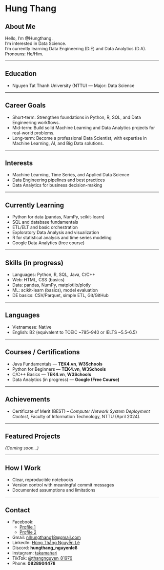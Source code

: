 # Hung Thang

## About Me
Hello, I’m @Hungthang.  
I’m interested in Data Science.  
I’m currently learning Data Engineering (D.E) and Data Analytics (D.A).  
Pronouns: He/Him.

---

## Education
- Nguyen Tat Thanh University (NTTU) — Major: Data Science

---

## Career Goals
- Short-term: Strengthen foundations in Python, R, SQL, and Data Engineering workflows.  
- Mid-term: Build solid Machine Learning and Data Analytics projects for real-world problems.  
- Long-term: Become a professional Data Scientist, with expertise in Machine Learning, AI, and Big Data solutions.

---

## Interests
- Machine Learning, Time Series, and Applied Data Science  
- Data Engineering pipelines and best practices  
- Data Analytics for business decision-making

---

## Currently Learning
- Python for data (pandas, NumPy, scikit-learn)  
- SQL and database fundamentals  
- ETL/ELT and basic orchestration  
- Exploratory Data Analysis and visualization  
- R for statistical analysis and time series modeling  
- Google Data Analytics (free course)

---

## Skills (in progress)
- Languages: Python, R, SQL, Java, C/C++  
- Web: HTML, CSS (basics)  
- Data: pandas, NumPy, matplotlib/plotly  
- ML: scikit-learn (basics), model evaluation  
- DE basics: CSV/Parquet, simple ETL, Git/GitHub

---

## Languages
- Vietnamese: Native  
- English: B2 (equivalent to TOEIC ~785–940 or IELTS ~5.5–6.5)

---

## Courses / Certifications
- Java Fundamentals — **TEK4.vn**, **W3Schools**  
- Python for Beginners — **TEK4.vn**, **W3Schools**  
- C/C++ Basics — **TEK4.vn**, **W3Schools**  
- Data Analytics (in progress) — **Google (Free Course)**  

---

## Achievements
- Certificate of Merit (BEST) – *Computer Network System Deployment Contest*, Faculty of Information Technology, NTTU (April 2024).

---

## Featured Projects
*(Coming soon...)*

---

## How I Work
- Clear, reproducible notebooks  
- Version control with meaningful commit messages  
- Documented assumptions and limitations

---

## Contact
- Facebook:  
  * [Profile 1](https://www.facebook.com/thang.hung.58760/)  
  * [Profile 2](https://www.facebook.com/hung.thang.385092)  
- Gmail: nlhungthang18@gmail.com  
- LinkedIn: [Hùng Thắng Nguyễn Lê](https://www.linkedin.com/in/h%C3%B9ng-th%C4%83ng-nguy%E1%BB%85n-l%C3%AA-9bb786352)  
- Discord: **hungthang_nguyenle8**  
- Instagram: [takamahari](https://www.instagram.com/takamahari)  
- TikTok: [@thangnguyen_81976](https://www.tiktok.com/@thangnguyen_81976)  
- Phone: **0828904478**
